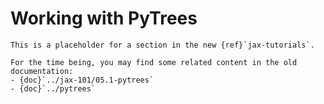 # Working with PyTrees

```{note}
This is a placeholder for a section in the new {ref}`jax-tutorials`.

For the time being, you may find some related content in the old documentation:
- {doc}`../jax-101/05.1-pytrees`
- {doc}`../pytrees`
```

